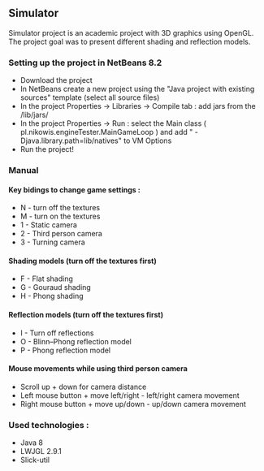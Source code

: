## Simulator
Simulator project is an academic project with 3D graphics using OpenGL.
The project goal was to present different shading and reflection models.

### Setting up the project in NetBeans 8.2
* Download the project
* In NetBeans create a new project using the "Java project with existing sources" template (select all source files)
* In the project Properties -> Libraries -> Compile tab : add jars from the /lib/jars/
* In the project Properties -> Run : select the Main class ( pl.nikowis.engineTester.MainGameLoop ) and add " -Djava.library.path=lib/natives" to VM Options
* Run the project!

### Manual
#### Key bidings to change game settings :
 * N - turn off the textures
 * M - turn on the textures
 * 1 - Static camera
 * 2 - Third person camera
 * 3 - Turning camera
 
#### Shading models (turn off the textures first)
 * F - Flat shading
 * G - Gouraud shading
 * H - Phong shading
 
#### Reflection models (turn off the textures first)
 * I - Turn off reflections
 * O - Blinn–Phong reflection model
 * P - Phong reflection model

#### Mouse movements while using third person camera
 * Scroll up + down for camera distance
 * Left mouse button + move left/right - left/right camera movement
 * Right mouse button + move up/down - up/down camera movement

### Used technologies :
* Java 8
* LWJGL 2.9.1
* Slick-util
